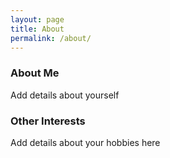 ```yaml
---
layout: page
title: About
permalink: /about/
---
```


### About Me
Add details about yourself

### Other Interests
Add details about your hobbies here
